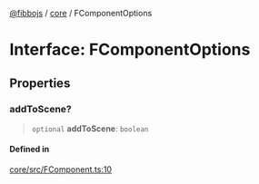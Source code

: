 [@fibbojs](/api/index) / [core](/api/core) / FComponentOptions

# Interface: FComponentOptions

## Properties

### addToScene?

> `optional` **addToScene**: `boolean`

#### Defined in

[core/src/FComponent.ts:10](https://github.com/fibbojs/fibbo/blob/fe513db46f793b2520946de03583c9b4464b47bc/packages/core/src/FComponent.ts#L10)
